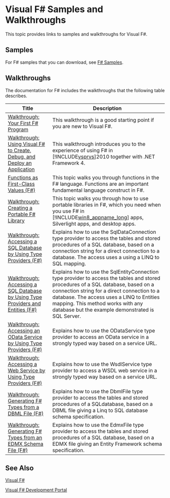 # Visual F# Samples and Walkthroughs

This topic provides links to samples and walkthroughs for Visual F#.


## Samples
For F# samples that you can download, see [F# Samples](http://go.microsoft.com/fwlink/?LinkID=254878).


## Walkthroughs
The documentation for F# includes the walkthroughs that the following table describes.



|Title|Description|
|-----|-----------|
|[Walkthrough: Your First F&#35; Program](Walkthrough%3A+Your+First+FSharp+Program.md)|This walkthrough is a good starting point if you are new to Visual F#.|
|[Walkthrough: Using Visual F&#35; to Create, Debug, and Deploy an Application](Walkthrough%3A+Using+Visual+FSharp+to+Create%2C+Debug%2C+and+Deploy+an+Application.md)|This walkthrough introduces you to the experience of using F# in [!INCLUDE[vsprvs](../Token/vsprvs_md.md)]2010 together with .NET Framework 4.|
|[Functions as First-Class Values &#40;F&#35;&#41;](Functions+as+First-Class+Values+%28FSharp%29.md)|This topic walks you through functions in the F# language. Functions are an important fundamental language construct in F#.|
|[Walkthrough: Creating a Portable F&#35; Library](Walkthrough%3A+Creating+a+Portable+FSharp+Library.md)|This topic walks you through how to use portable libraries in F#, which you need when you use F# in [!INCLUDE[win8_appname_long](../Token/win8_appname_long_md.md)] apps, Silverlight apps, and desktop apps.|
|[Walkthrough: Accessing a SQL Database by Using Type Providers &#40;F&#35;&#41;](Walkthrough%3A+Accessing+a+SQL+Database+by+Using+Type+Providers+%28FSharp%29.md)|Explains how to use the SqlDataConnection type provider to access the tables and stored procedures of a SQL database, based on a connection string for a direct connection to a database. The access uses a using a LINQ to SQL mapping.|
|[Walkthrough: Accessing a SQL Database by Using Type Providers and Entities &#40;F&#35;&#41;](Walkthrough%3A+Accessing+a+SQL+Database+by+Using+Type+Providers+and+Entities+%28FSharp%29.md)|Explains how to use the SqlEntityConnection type provider to access the tables and stored procedures of a SQL database, based on a connection string for a direct connection to a database. The access uses a LINQ to Entities mapping. This method works with any database but the example demonstrated is SQL Server.|
|[Walkthrough: Accessing an OData Service by Using Type Providers &#40;F&#35;&#41;](Walkthrough%3A+Accessing+an+OData+Service+by+Using+Type+Providers+%28FSharp%29.md)|Explains how to use the ODataService type provider to access an OData service in a strongly typed way based on a service URL.|
|[Walkthrough: Accessing a Web Service by Using Type Providers &#40;F&#35;&#41;](Walkthrough%3A+Accessing+a+Web+Service+by+Using+Type+Providers+%28FSharp%29.md)|Explains how to use the WsdlService type provider to access a WSDL web service in a strongly typed way based on a service URL.|
|[Walkthrough: Generating F&#35; Types from a DBML File &#40;F&#35;&#41;](Walkthrough%3A+Generating+FSharp+Types+from+a+DBML+File+%28FSharp%29.md)|Explains how to use the DbmlFile type provider to access the tables and stored procedures of a SQLdatabase, based on a DBML file giving a Linq to SQL database schema specification.|
|[Walkthrough: Generating F&#35; Types from an EDMX Schema File &#40;F&#35;&#41;](Walkthrough%3A+Generating+FSharp+Types+from+an+EDMX+Schema+File+%28FSharp%29.md)|Explains how to use the EdmxFile type provider to access the tables and stored procedures of a SQL database, based on a EDMX file giving an Entity Framework schema specification.|

## See Also
[Visual F&#35;](Visual+FSharp.md)

[Visual F&#35; Development Portal](Visual+FSharp+Development+Portal.md)

